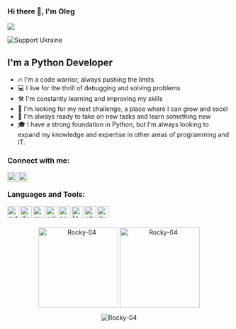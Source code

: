 ### Hi there 👋, I'm Oleg

![](https://komarev.com/ghpvc/?username=Rocky-04)
<p align="left"><img src="https://img.shields.io/badge/Support-Ukraine-FFD500?style=flat&labelColor=005BBB" alt="Support Ukraine" align = "center" /></p>

## I'm a Python Developer

- 🔥 I'm a code warrior, always pushing the limits
- 💻 I live for the thrill of debugging and solving problems
- 🛠️ I'm constantly learning and improving my skills
- 💼 I'm looking for my next challenge, a place where I can grow and excel
- 💪 I'm always ready to take on new tasks and learn something new
- 🎓 I have a strong foundation in Python, but I'm always looking to expand my knowledge and expertise in other areas of programming and IT.

### Connect with me:

[<img align="left" alt="Rocky-04 | LinkedIn" width="22px" src="https://cdn.jsdelivr.net/npm/simple-icons@v3/icons/linkedin.svg" />][linkedin]
[<img align="left" alt="Rocky-04 | telegram" width="22px" src="https://cdn.jsdelivr.net/npm/simple-icons@v3/icons/telegram.svg" />][telegram]

<br />

### Languages and Tools:
<img align="left" alt="python" width="26px" src="https://cdn.jsdelivr.net/npm/simple-icons@v3/icons/python.svg" />
<img align="left" alt="django" width="26px" src="https://cdn.jsdelivr.net/npm/simple-icons@v3/icons/django.svg" />
<img align="left" alt="mysql" width="26px" src="https://cdn.jsdelivr.net/npm/simple-icons@v3/icons/mysql.svg" />
<img align="left" alt="sqlite" width="26px" src="https://cdn.jsdelivr.net/npm/simple-icons@v3/icons/sqlite.svg" />
<img align="left" alt="pandas" width="26px" src="https://cdn.jsdelivr.net/npm/simple-icons@v3/icons/pandas.svg" />
<img align="left" alt="html5" width="26px" src="https://cdn.jsdelivr.net/npm/simple-icons@v3/icons/html5.svg" />
<img align="left" alt="git" width="26px" src="https://cdn.jsdelivr.net/npm/simple-icons@v3/icons/git.svg" />
<img align="left" alt="docker" width="26px" src="https://cdn.jsdelivr.net/npm/simple-icons@v3/icons/docker.svg" />

<br />
<br />


<p align="center"><img height="180em" src="https://github-readme-stats-git-masterrstaa-rickstaa.vercel.app/api?username=Rocky-04&hide_border=true&count_private=true&show_icons=true&theme=radical" alt="Rocky-04" align = "center"/>
  <img height="180em" src="https://github-readme-stats-git-masterrstaa-rickstaa.vercel.app/api/top-langs?username=Rocky-04&show_icons=true&locale=en&layout=compact&hide_border=true&theme=radical" alt="Rocky-04" align = "center"/></p>
  
  <p align="center"><img src="https://github-readme-streak-stats.herokuapp.com/?user='Rocky-04'&theme=black-ice&hide_border=true&stroke=0000&background=0D1117&ring=e05397&fire=e05397&currStreakLabel=e05397" alt="Rocky-04" /></p>

[linkedin]: https://www.linkedin.com/in/oleg-tsynkovskiy/
[telegram]: https://t.me/Rocky_0013



